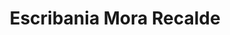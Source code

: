 ---
title: "Escribania Mora Recalde"
url: /fernando-de-la-mora/escribania-mora-recalde/
shop: Allgemein
---
